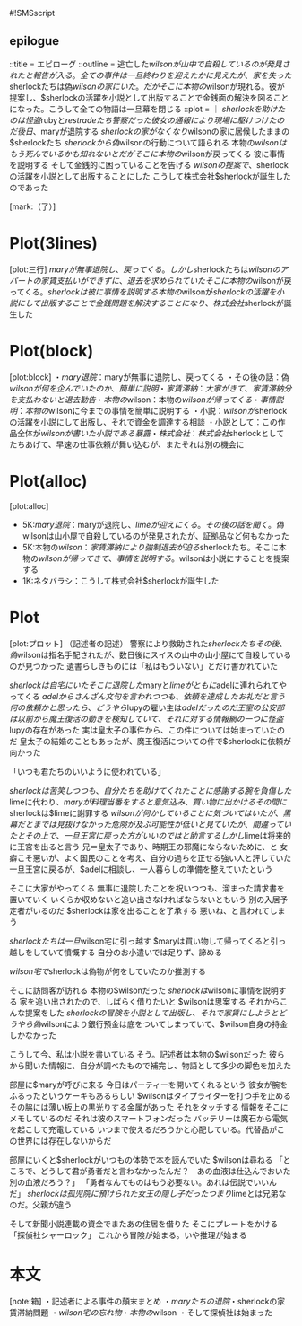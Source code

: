 #!SMSscript

## epilogue

::title = エピローグ
::outline = 逃亡した$wilsonが山中で自殺しているのが発見されたと報告が入る。全ての事件は一旦終わりを迎えたかに見えたが、家を失った$sherlockたちは偽$wilsonの家にいた。だがそこに本物の$wilsonが現れる。彼が提案し、$sherlockの活躍を小説として出版することで金銭面の解決を図ることになった。こうして全ての物語は一旦幕を閉じる
::plot = ｜
$sherlockを助けたのは怪盗$rubyと$restradeたち警察だった
彼女の通報により現場に駆けつけたのだ
後日、$maryが退院する
$sherlockの家がなくなり$wilsonの家に居候したままの$sherlockたち
$sherlockから偽$wilsonの行動について語られる
本物の$wilsonはもう死んでいるかも知れないと
だがそこに本物の$wilsonが戻ってくる
彼に事情を説明する
そして金銭的に困っていることを告げる
$wilsonの提案で、$sherlockの活躍を小説として出版することにした
こうして株式会社$sherlockが誕生したのであった

[mark:（了）]

# Plot(3lines)

[plot:三行]
$maryが無事退院し、戻ってくる。しかし$sherlockたちは$wilsonのアパートの家賃支払いができずに、退去を求められていた
そこに本物の$wilsonが戻ってくる。$sherlockは彼に事情を説明する
本物の$wilsonが$sherlockの活躍を小説にして出版することで金銭問題を解決することになり、株式会社$sherlockが誕生した

# Plot(block)

[plot:block]
・$mary退院：$maryが無事に退院し、戻ってくる
・その後の話：偽$wilsonが何を企んでいたのか、簡単に説明
・家賃滞納：大家がきて、家賃滞納分を支払わないと退去勧告
・本物の$wilson：本物の$wilsonが帰ってくる
・事情説明：本物の$wilsonに今までの事情を簡単に説明する
・小説：$wilsonが$sherlockの活躍を小説にして出版し、それで資金を調達する相談
・小説として：この作品全体が$wilsonが書いた小説である暴露
・株式会社：株式会社$sherlockとしてたちあげて、早速の仕事依頼が舞い込むが、またそれは別の機会に

# Plot(alloc)

[plot:alloc]
- 5K:$mary退院：$maryが退院し、$limeが迎えにくる。その後の話を聞く。偽$wilsonは山小屋で自殺しているのが発見されたが、証拠品など何もなかった
- 5K:本物の$wilson：家賃滞納により強制退去が迫る$sherlockたち。そこに本物の$wilsonが帰ってきて、事情を説明する。$wilsonは小説にすることを提案する
- 1K:ネタバラシ：こうして株式会社$sherlockが誕生した

# Plot

[plot:プロット]
（記述者の記述）
警察により救助された$sherlockたち
その後、偽$wilsonは指名手配されたが、数日後にスイスの山中の山小屋にて自殺しているのが見つかった
遺書らしきものには「私はもういない」とだけ書かれていた

$sherlockは自宅にいた
そこに退院した$maryと$limeがともに$adelに連れられてやってくる
$adelからさんざん文句を言われつつも、依頼を達成したお礼だと言う
何の依頼かと思ったら、どうやら$lupyの雇い主は$adelだったのだ
王室の公安部は以前から魔王復活の動きを検知していて、それに対する情報網の一つに怪盗$lupyの存在があった
実は皇太子の事件から、この件については始まっていたのだ
皇太子の結婚のこともあったが、魔王復活についての件で$sherlockに依頼が向かった

「いつも君たちのいいように使われている」

$sherlockは苦笑しつつも、自分たちを助けてくれたことに感謝する
腕を負傷した$limeに代わり、$maryが料理当番をすると意気込み、買い物に出かける
その間に$sherlockは$limeに謝罪する
$wilsonが何かしていることに気づいてはいたが、黒幕だとまでは見抜けなかった
危険が及ぶ可能性が低いと見ていたが、間違っていたと
その上で、一旦王宮に戻った方がいいのではと助言する
しかし$limeは将来的に王宮を出ると言う
兄＝皇太子であり、時期王の邪魔にならないために、と
女癖こそ悪いが、よく国民のことを考え、自分の過ちを正せる強い人と評していた
一旦王宮に戻るが、$adelに相談し、一人暮らしの準備を整えていたという

そこに大家がやってくる
無事に退院したことを祝いつつも、溜まった請求書を置いていく
いくらか収めないと追い出さなければならないともいう
別の入居予定者がいるのだ
$sherlockは家を出ることを了承する
悪いね、と言われてしまう

$sherlockたちは一旦$wilson宅に引っ越す
$maryは買い物して帰ってくると引っ越しをしていて憤慨する
自分のお小遣いでは足りず、諦める

$wilson宅で$sherlockは偽物が何をしていたのか推測する

そこに訪問客が訪れる
本物の$wilsonだった
$sherlockは$wilsonに事情を説明する
家を追い出されたので、しばらく借りたいと
$wilsonは思案する
それからこんな提案をした
$sherlockの冒険を小説として出版し、それで家賃にしようと
どうやら偽$wilsonにより銀行預金は底をついてしまっていて、$wilson自身の持金しかなかった

こうして今、私は小説を書いている
そう。記述者は本物の$wilsonだった
彼らから聞いた情報に、自分が調べたもので補完し、物語として多少の脚色を加えた

部屋に$maryが呼びに来る
今日はパーティーを開いてくれるという
彼女が腕をふるったというケーキもあるらしい
$wilsonはタイプライターを打つ手を止める
その脇には薄い板上の黒光りする金属があった
それをタッチする
情報をそこにメモしているのだ
それは彼のスマートフォンだった
バッテリーは魔石から電気を起こして充電している
いつまで使えるだろうかと心配している。代替品がこの世界には存在しないからだ

部屋にいくと$sherlockがいつもの体勢で本を読んでいた
$wilsonは尋ねる
「ところで、どうして君が勇者だと言わなかったんだ？　あの血液は仕込んでおいた別の血液だろう？」
「勇者なんてものはもう必要ない。あれは伝説でいいんだ」
$sherlockは孤児院に預けられた
女王の隠し子だった
つまり$limeとは兄弟なのだ。父親が違う

そして新聞小説連載の資金でまたあの住居を借りた
そこにプレートをかける
「探偵社シャーロック」
これから冒険が始まる。いや推理が始まる

# 本文

[note:箱]
・記述者による事件の顛末まとめ
・$maryたちの退院
・$sherlockの家賃滞納問題
・$wilson宅の忘れ物
・本物の$wilson
・そして探偵社は始まった

